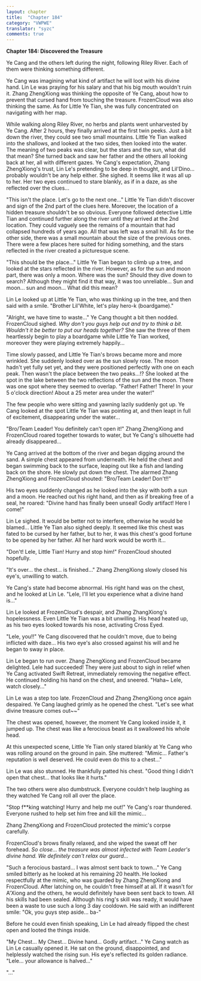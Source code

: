 ```yaml
---
layout: chapter
title:  "Chapter 184"
category: "VWPWE"
translator: "syzc"
comments: true
---
```


**Chapter 184: Discovered the Treasure**

Ye Cang and the others left during the night, following Riley River. Each of them were thinking something different.

Ye Cang was imagining what kind of artifact he will loot with his divine hand. Lin Le was praying for his salary and that his big mouth wouldn't ruin it. Zhang ZhengXiong was thinking the opposite of Ye Cang, about how to prevent that cursed hand from touching the treasure. FrozenCloud was also thinking the same. As for Little Ye Tian, she was fully concentrated on navigating with her map.

While walking along Riley River, no herbs and plants went unharvested by Ye Cang. After 2 hours, they finally arrived at the first twin peeks. Just a bit down the river, they could see two small mountains. Little Ye Tian walked into the shallows, and looked at the two sides, then looked into the water. The meaning of two peaks was clear, but the stars and the sun, what did that mean? She turned back and saw her father and the others all looking back at her, all with different gazes. Ye Cang's expectation, Zhang ZhengXiong's trust, Lin Le's pretending to be deep in thought, and Lil'Dino... probably wouldn't be any help either. She sighed. It seems like it was all up to her. Her two eyes continued to stare blankly, as if in a daze, as she reflected over the clues...

"This isn't the place. Let's go to the next one..." Little Ye Tian didn't discover and sign of the 2nd part of the clues here. Moreover, the location of a hidden treasure shouldn't be so obvious. Everyone followed detective Little Tian and continued further along the river until they arrived at the 2nd location. They could vaguely see the remains of a mountain that had collapsed hundreds of years ago. All that was left was a small hill. As for the other side, there was a small mountain about the size of the previous ones. There were a few places here suited for hiding something, and the stars reflected in the river created a picturesque scene. 

"This should be the place..." Little Ye Tian began to climb up a tree, and looked at the stars reflected in the river. However, as for the sun and moon part, there was only a moon. Where was the sun? Should they dive down to search? Although they might find it that way, it was too unreliable... Sun and moon... sun and moon... What did this mean?

Lin Le looked up at Little Ye Tian, who was thinking up in the tree, and then said with a smile. "Brother Lil'White, let's play hero-k (boardgame)."

"Alright, we have time to waste..." Ye Cang thought a bit then nodded. FrozenCloud sighed. *Why don't you guys help out and try to think a bit. Wouldn't it be better to put our heads together?* She saw the three of them heartlessly begin to play a boardgame while Little Ye Tian worked, moreover they were playing extremely happily...

Time slowly passed, and Little Ye Tian's brows became more and more wrinkled. She suddenly looked over as the sun slowly rose. The moon hadn't yet fully set yet, and they were positioned perfectly with one on each peak. Then wasn't the place between the two peaks...!? She looked at the spot in the lake between the two reflections of the sun and the moon. There was one spot where they seemed to overlap. "Father! Father! There! In your 5 o'clock direction! About a 25 meter area under the water!"

The few people who were sitting and yawning lazily suddenly got up. Ye Cang looked at the spot Little Ye Tian was pointing at, and then leapt in full of excitement, disappearing under the water...

"Bro/Team Leader! You definitely can't open it!" Zhang ZhengXiong and FrozenCloud roared together towards to water, but Ye Cang's silhouette had already disappeared... 

Ye Cang arrived at the bottom of the river and began digging around the sand. A simple chest appeared from underneath. He held the chest and began swimming back to the surface, leaping out like a fish and landing back on the shore. He slowly put down the chest. The alarmed Zhang ZhengXiong and FrozenCloud shouted: "Bro/Team Leader! Don't!!"

His two eyes suddenly changed as he looked into the sky with both a sun and a moon. He reached out his right hand, and then as if breaking free of a seal, he roared: "Divine hand has finally been unseal! Godly artifact! Here I come!"

Lin Le sighed. It would be better not to interfere, otherwise he would be blamed... Little Ye Tian also sighed deeply. It seemed like this chest was fated to be cursed by her father, but to her, it was this chest's good fortune to be opened by her father. All her hard work would be worth it...

"Don't! Lele, Little Tian! Hurry and stop him!" FrozenCloud shouted hopefully. 

"It's over... the chest... is finished..." Zhang ZhengXiong slowly closed his eye's, unwilling to watch.

Ye Cang's state had become abnormal. His right hand was on the chest, and he looked at Lin Le. "Lele, I'll let you experience what a divine hand is..."

Lin Le looked at FrozenCloud's despair, and Zhang ZhangXiong's hopelessness. Even Little Ye Tian was a bit unwilling. His head heated up, as his two eyes looked towards his nose, activating Cross Eyed.

"Lele, you!!" Ye Cang discovered that he couldn't move, due to being inflicted with daze... His two eye's also crossed against his will and he began to sway in place.

Lin Le began to run over. Zhang ZhengXiong and FrozenCloud became delighted. Lele had succeeded! They were just about to sigh in relief when Ye Cang activated Swift Retreat, immediately removing the negative effect. He continued holding his hand on the chest, and sneered. "Haha~ Lele, watch closely..."

Lin Le was a step too late. FrozenCloud and Zhang ZhengXiong once again despaired. Ye Cang laughed grimly as he opened the chest. "Let's see what divine treasure comes out~~"

The chest was opened, however, the moment Ye Cang looked inside it, it jumped up. The chest was like a ferocious beast as it swallowed his whole head.

At this unexpected scene, Little Ye Tian only stared blankly at Ye Cang who was rolling around on the ground in pain. She muttered: "Mimic... Father's reputation is well deserved. He could even do this to a chest..."

Lin Le was also stunned. He thankfully patted his chest. "Good thing I didn't open that chest... that looks like it hurts."

The two others were also dumbstruck. Everyone couldn't help laughing as they watched Ye Cang roll all over the place.

"Stop f\*\*king watching! Hurry and help me out!" Ye Cang's roar thundered. Everyone rushed to help set him free and kill the mimic...

Zhang ZhengXiong and FrozenCloud protected the mimic's corpse carefully.

FrozenCloud's brows finally relaxed, and she wiped the sweat off her forehead. *So close... the treasure was almost infected with Team Leader's divine hand. We definitely can't relax our guard...*

"Such a ferocious bastard... I was almost sent back to town..." Ye Cang smiled bitterly as he looked at his remaining 20 health. He looked respectfully at the mimic, who was guarded by Zhang ZhengXiong and FrozenCloud. After latching on, he couldn't free himself at all. If it wasn't for A'Xiong and the others, he would definitely have been sent back to town. All his skills had been sealed. Although his ring's skill was ready, it would have been a waste to use such a long 3 day cooldown. He said with an indifferent smile: "Ok, you guys step aside... ba-"

Before he could even finish speaking, Lin Le had already flipped the chest open and looted the things inside.

"My Chest... My Chest... Divine hand... Godly artifact..." Ye Cang watch as Lin Le casually opened it. He sat on the ground, disappointed, and helplessly watched the rising sun. His eye's reflected its golden radiance. "Lele... your allowance is halved..." 

"..."
